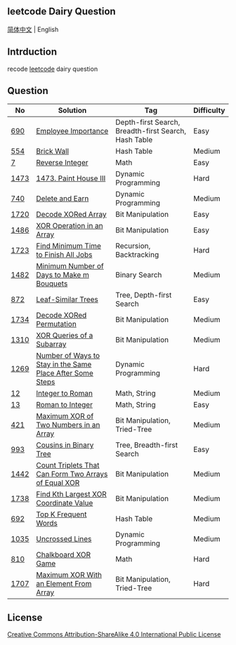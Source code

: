 ## leetcode Dairy Question

[简体中文](./README.md) | English

## Intrduction

recode  [leetcode](https://leetcode-cn.com/u/wellemon/) dairy question

## Question

| No                                                         | Solution                                                        | Tag                                                 | Difficulty |
| ------------------------------------------------------------ | ------------------------------------------------------------ | ----------------------------------------------------- | ---- |
| [690](https://leetcode-cn.com/problems/employee-importance/) | [Employee Importance](./solution/java/0690-Employee-Importance/Solution.java) | Depth-first Search, Breadth-first Search,  Hash Table | Easy |
| [554](https://leetcode-cn.com/problems/brick-wall/) | [Brick Wall](./solution/java/0554-Brick-Wall/Solution.java) | Hash Table | Medium |
| [7](https://leetcode-cn.com/problems/reverse-integer/) | [Reverse Integer](./solution/java/0007-Reverse-Integer/Solution.java) | Math | Easy |
| [1473](https://leetcode-cn.com/problems/paint-house-iii/) | [1473. Paint House III](./solution/java/1473-Paint-House-3/Solution.java) | Dynamic Programming | Hard |
| [740](https://leetcode-cn.com/problems/delete-and-earn/) | [Delete and Earn](./solution/java/0740-Delete-and-Earn/Solution.java) | Dynamic Programming | Medium |
| [1720](https://leetcode-cn.com/problems/decode-xored-array/) | [Decode XORed Array](./solution/java/1720-Decode-XORed-Array/Solution.java) | Bit Manipulation | Easy |
| [1486](https://leetcode-cn.com/problems/xor-operation-in-an-array/) | [XOR Operation in an Array](./solution/java/1486-XOR-Operation-in-an-Array/Solution.java) | Bit Manipulation | Easy |
| [1723](https://leetcode-cn.com/problems/find-minimum-time-to-finish-all-jobs/) | [Find Minimum Time to Finish All Jobs](./solution/java/1723-Find-Minimum-Time-to-Finish-All-Jobs/Solution.java) | Recursion, Backtracking | Hard |
| [1482](https://leetcode-cn.com/problems/minimum-number-of-days-to-make-m-bouquets/) | [Minimum Number of Days to Make m Bouquets](./solution/java/1482-Minimum-Number-of-Days-to-Make-m-Bouquets/Solution.java) | Binary Search | Medium |
| [872](https://leetcode-cn.com/problems/leaf-similar-trees/) | [Leaf-Similar Trees](./solution/java/0872-Leaf-Similar-Trees/Solution.java) | Tree, Depth-first Search | Easy |
| [1734](https://leetcode-cn.com/problems/decode-xored-permutation/) | [Decode XORed Permutation](./solution/java/1734-Decode-XORed-Permutation/Solution.java) | Bit Manipulation | Medium |
| [1310](https://leetcode-cn.com/problems/xor-queries-of-a-subarray/) | [XOR Queries of a Subarray](./solution/java/1310-XOR-Queries-of-a-Subarray/Solution.java) | Bit Manipulation | Medium |
| [1269](https://leetcode-cn.com/problems/number-of-ways-to-stay-in-the-same-place-after-some-steps/) | [Number of Ways to Stay in the Same Place After Some Steps](./solution/java/1269-Number-of-Ways-to-Stay-in-the-Same-Place-After-Some-Steps/Solution.java) | Dynamic Programming | Hard |
| [12](https://leetcode-cn.com/problems/integer-to-roman/) | [Integer to Roman](./solution/java/0012-Integer-to-Roman/Solution.java) | Math, String | Medium |
| [13](https://leetcode-cn.com/problems/roman-to-integer/) | [Roman to Integer](./solution/java/0013-Roman-to-Integer/Solution.java) | Math, String | Easy |
| [421](https://leetcode-cn.com/problems/maximum-xor-of-two-numbers-in-an-array/) | [Maximum XOR of Two Numbers in an Array](./solution/java/0421-Maximum-XOR-of-Two-Numbers-in-an-Array/Solution.java) | Bit Manipulation, Tried-Tree | Medium |
| [993](https://leetcode-cn.com/problems/cousins-in-binary-tree/) | [Cousins in Binary Tree](./solution/java/0993-Cousins-in-Binary-Tree/Solution.java) | Tree, Breadth-first Search | Easy |
| [1442](https://leetcode-cn.com/problems/count-triplets-that-can-form-two-arrays-of-equal-xor/) | [Count Triplets That Can Form Two Arrays of Equal XOR](./solution/java/1442-Count-Triplets-That-Can-Form-Two-Arrays-of-Equal-XOR/Solution.java) | Bit Manipulation | Medium |
| [1738](https://leetcode-cn.com/problems/find-kth-largest-xor-coordinate-value/) | [Find Kth Largest XOR Coordinate Value](./solution/java/1738-Find-Kth-Largest-XOR-Coordinate-Value/Solution.java) | Bit Manipulation | Medium |
| [692](https://leetcode-cn.com/problems/top-k-frequent-words/) | [Top K Frequent Words](./solution/java/0692-Top-K-Frequent-Words/Solution.java) | Hash Table                                            | Medium     |
| [1035](https://leetcode-cn.com/problems/uncrossed-lines/)    | [Uncrossed Lines](./solution/java/1035-Uncrossed-Lines/Solution.java) | Dynamic Programming                                   | Medium     |
| [810](https://leetcode-cn.com/problems/chalkboard-xor-game/) | [Chalkboard XOR Game](./solution/java/0810-Chalkboard-XOR-Game/Solution.java) | Math                                                  | Hard |
| [1707](https://leetcode-cn.com/problems/maximum-xor-with-an-element-from-array/) | [Maximum XOR With an Element From Array](./solution/java/1707-Maximum-XOR-With-an-Element-From-Array/Solution.java) | Bit Manipulation, Tried-Tree | Hard |

## License

<a rel="license" href="http://creativecommons.org/licenses/by-sa/4.0/">Creative Commons Attribution-ShareAlike 4.0 International Public License</a>

